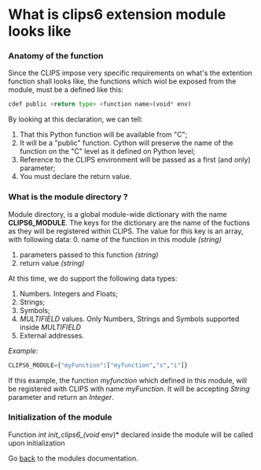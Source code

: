 # What is clips6 extension module looks like

### Anatomy of the function
Since the CLIPS impose very specific requirements on what's the extention function shall looks like, the functions which wiol be exposed from the module, must be a defined like this:

```python
cdef public <return type> <function name>(void* env)
```
By looking at this declaration, we can tell: 
1. That this Python function will be available from "C";
2. It will be a "public" function. Cython will preserve the name of the function on the "C" level as it defined on Python level;
3. Reference to the CLIPS environment will be passed as a first (and only) parameter;
4. You must declare the return value.

### What is the module directory ?

Module directory, is a global module-wide dictionary with the name **CLIPS6_MODULE**. The keys for the dictionary are the name of the fuctions as they will be registered within CLIPS. The value for this key is an array, with following data:
0. name of the function in this module _(string)_
1. parameters passed to this function _(string)_
2. return value _(string)_

At this time, we do support the following data types:
1. Numbers. Integers and Floats;
2. Strings;
3. Symbols;
4. *MULTIFIELD* values. Only Numbers, Strings and Symbols supported inside *MULTIFIELD*
5. External addresses.

*Example:*

```python
CLIPS6_MODULE={"myFunction":["myfunction","s","i"]}
```
If this example, the function _myfunction_ which defined in this module, will be registered with CLIPS with name _myFunction_. It will be accepting _String_ parameter and return an _Integer_.


### Initialization of the module

Function *int init_clips6_<module name>(void* env)* declared inside the module will be called upon initialization

Go [back](MODULES.md) to the modules documentation.